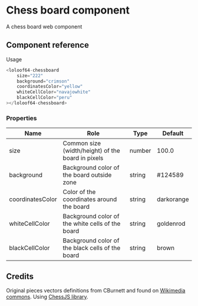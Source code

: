 # Chess board component

A chess board web component

## Component reference

Usage

```javascript
<loloof64-chessboard
    size="222"
    background="crimson"
    coordinatesColor="yellow"
    whiteCellColor="navajowhite"
    blackCellColor="peru"
></loloof64-chessboard>
```

### Properties

| Name             | Role                                              | Type   | Default    |
|------------------|---------------------------------------------------|--------|------------|
| size             | Common size (width/height) of the board in pixels | number | 100.0      |
| background       | Background color of the board outside zone        | string | #124589    |
| coordinatesColor | Color of the coordinates around the board         | string | darkorange |
| whiteCellColor   | Background color of the white cells of the board  | string | goldenrod  |
| blackCellColor   | Background color of the black cells of the board  | string | brown      |

## Credits

Original pieces vectors definitions from CBurnett and found on [Wikimedia commons](https://commons.wikimedia.org/wiki/Category:SVG_chess_pieces).
Using [ChessJS library](https://github.com/jhlywa/chess.js).